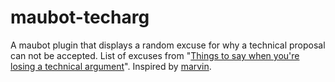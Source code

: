 # maubot-techarg

A maubot plugin that displays a random excuse for why a technical proposal can
not be accepted. List of excuses from 
"[Things to say when you're losing a technical argument][skirsch_01]". Inspired
by [marvin][marvin].

[marvin]: https://github.com/keltrycroft/marvin
[skirsch_01]: http://web.archive.org/web/20050131033632/http://www.skirsch.com/humor/techarg.htm
